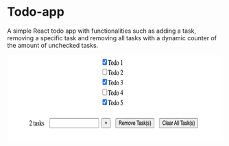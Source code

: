 # Todo-app
A simple React todo app with functionalities such as adding a task, removing a specific task and removing all tasks with a dynamic counter of the amount of unchecked tasks.
<div align="center">
  <img src="todo-app/src/frontend/css/demo-ss.png" width="700" height="200" title="hover text">
</div>
